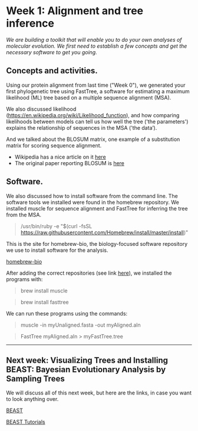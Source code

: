 # Week 1: Alignment and tree inference

_We are building a toolkit that will enable you to do your own analyses of molecular evolution. We first need to establish a few concepts and get the necessary software to get you going._

## Concepts and activities.

Using our protein alignment from last time ("Week 0"), we generated your first phylogenetic tree using FastTree, a software for estimating a maximum likelihood (ML) tree based on a multiple sequence alignment (MSA). 

We also discussed likelihood (https://en.wikipedia.org/wiki/Likelihood_function), and how comparing likelihoods between models can tell us how well the tree ('the parameters') explains the relationship of sequences in the MSA ('the data’).

And we talked about the BLOSUM matrix, one example of a substitution matrix for scoring sequence alignment. 
 * Wikipedia has a nice article on it [here](https://en.wikipedia.org/wiki/BLOSUM)
 * The original paper reporting BLOSUM is [here](https://www.ncbi.nlm.nih.gov/pmc/articles/PMC50453/)
 
## Software.

We also discussed how to install software from the command line. The software tools we installed were found in the homebrew repository. We installed muscle for sequence alignment and FastTree for inferring the tree from the MSA. 
>/usr/bin/ruby -e "$(curl -fsSL https://raw.githubusercontent.com/Homebrew/install/master/install)"

This is the site for homebrew-bio, the biology-focused software repository we use to install software for the analysis.

[homebrew-bio](https://github.com/brewsci/homebrew-bio)

After adding the correct repositories (see link [here](https://github.com/brewsci/homebrew-bio)), we installed the programs with:

>  brew install muscle

>  brew install fasttree

We can run these programs using the commands:

>  muscle -in myUnaligned.fasta -out myAligned.aln

>  FastTree myAligned.aln > myFastTree.tree

---

## Next week: Visualizing Trees and Installing BEAST: Bayesian Evolutionary Analysis by Sampling Trees

We will discuss all of this next week, but here are the links, in case you want to look anything over. 

[BEAST](http://beast.community/install_on_mac)

[BEAST Tutorials](http://beast.community/first_tutorial)
